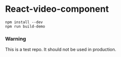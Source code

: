 # React-video-component

```
npm install --dev
npm run build-demo
```

### Warning
This is a test repo.
It should not be used in production.
